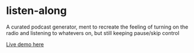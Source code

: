 # listen-along

A curated podcast generator, ment to recreate the feeling of turning on the radio and listening to whatevers on, but still keeping pause/skip control

[Live demo here](listen-along.netlify.app)
